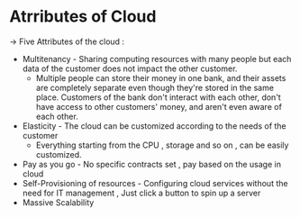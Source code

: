 # Atrributes of Cloud

\-> Five Attributes of the cloud :&#x20;

* Multitenancy - Sharing computing resources with many people but each data of the customer does not impact the other customer.
  * Multiple people can store their money in one bank, and their assets are completely separate even though they're stored in the same place. Customers of the bank don't interact with each other, don't have access to other customers' money, and aren't even aware of each other.
* Elasticity - The cloud can be customized according to the needs of the customer&#x20;
  * Everything starting from the CPU , storage and so on , can be easily customized.
* &#x20;Pay as you go  - No specific contracts set , pay based on the usage in cloud&#x20;
* Self-Provisioning of resources - Configuring cloud services without the need for IT management  , Just click a button to spin up a server&#x20;
* Massive Scalability&#x20;
